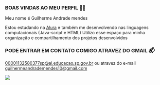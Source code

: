 ### BOAS VINDAS AO MEU PERFIL 🤵🤵
Meu nome é Guilherme Andrade mendes

Estou estudando na [Alura](https:\\www.alura.com.br)
e também me desenvolvendo nas linguagens computacionais (Java-script e HTML) 
Utilizo esse espaço para minha organização e compartilhamento dos projetos desenvolvidos

### PODE ENTRAR EM CONTATO COMIGO ATRAVEZ DO GMAIL 📬
00001132580377sp@al.educacao.sp.gov.br ou atravez do e-mail guilhermeandrademendes10@gmail.com

![](https://media1.tenor.com/m/Oh5Mrh06xQkAAAAC/sheik-redpill-nebulotv.gif)
